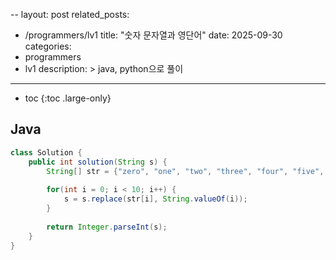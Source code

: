 --
layout: post
related_posts:
  - /programmers/lv1
title:  "숫자 문자열과 영단어"
date:   2025-09-30
categories:
  - programmers
  - lv1
description: >
  java, python으로 풀이
---
* toc
{:toc .large-only}

## Java
```java
class Solution {
    public int solution(String s) {
        String[] str = {"zero", "one", "two", "three", "four", "five", "six", "seven", "eight", "nine"};
        
        for(int i = 0; i < 10; i++) {
            s = s.replace(str[i], String.valueOf(i));
        }
        
        return Integer.parseInt(s);
    }
}
```